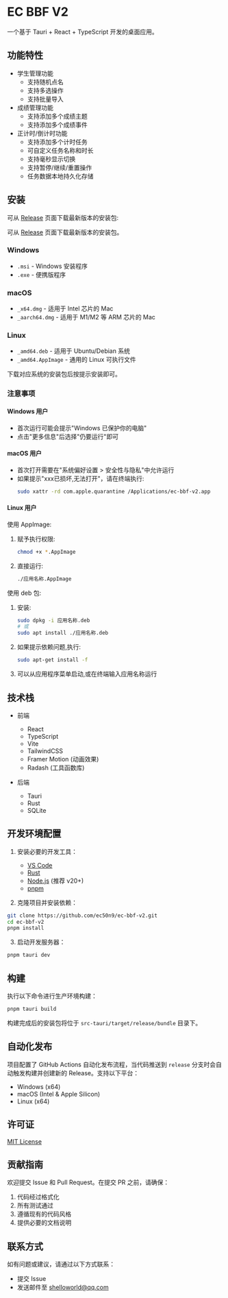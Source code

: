 # EC BBF V2

一个基于 Tauri + React + TypeScript 开发的桌面应用。

## 功能特性

- 学生管理功能
  - 支持随机点名
  - 支持多选操作
  - 支持批量导入
- 成绩管理功能
  - 支持添加多个成绩主题
  - 支持添加多个成绩事件
- 正计时/倒计时功能
  - 支持添加多个计时任务
  - 可自定义任务名称和时长
  - 支持毫秒显示切换
  - 支持暂停/继续/重置操作
  - 任务数据本地持久化存储

## 安装
可从 [Release](https://github.com/ec50n9/ec-bbf-v2/releases) 页面下载最新版本的安装包:

可从 [Release](https://github.com/your-repo/ec-bbf-v2/releases) 页面下载最新版本的安装包。

### Windows
- `.msi` - Windows 安装程序
- `.exe` - 便携版程序

### macOS
- `_x64.dmg` - 适用于 Intel 芯片的 Mac
- `_aarch64.dmg` - 适用于 M1/M2 等 ARM 芯片的 Mac

### Linux
- `_amd64.deb` - 适用于 Ubuntu/Debian 系统
- `_amd64.AppImage` - 通用的 Linux 可执行文件

下载对应系统的安装包后按提示安装即可。

### 注意事项

#### Windows 用户
- 首次运行可能会提示"Windows 已保护你的电脑"
- 点击"更多信息"后选择"仍要运行"即可

#### macOS 用户
- 首次打开需要在"系统偏好设置 > 安全性与隐私"中允许运行
- 如果提示"xxx已损坏,无法打开"，请在终端执行:
  ```bash
  sudo xattr -rd com.apple.quarantine /Applications/ec-bbf-v2.app
  ```

#### Linux 用户
使用 AppImage:
1. 赋予执行权限:
   ```bash
   chmod +x *.AppImage
   ```
2. 直接运行:
   ```bash
   ./应用名称.AppImage
   ```

使用 deb 包:
1. 安装:
   ```bash
   sudo dpkg -i 应用名称.deb
   # 或
   sudo apt install ./应用名称.deb
   ```
2. 如果提示依赖问题,执行:
   ```bash
   sudo apt-get install -f
   ```
3. 可以从应用程序菜单启动,或在终端输入应用名称运行

## 技术栈

- 前端
  - React 
  - TypeScript
  - Vite
  - TailwindCSS
  - Framer Motion (动画效果)
  - Radash (工具函数库)

- 后端
  - Tauri
  - Rust
  - SQLite

## 开发环境配置

1. 安装必要的开发工具：
   - [VS Code](https://code.visualstudio.com/)
   - [Rust](https://www.rust-lang.org/)
   - [Node.js](https://nodejs.org/) (推荐 v20+)
   - [pnpm](https://pnpm.io/)

2. 克隆项目并安装依赖：

```bash
git clone https://github.com/ec50n9/ec-bbf-v2.git
cd ec-bbf-v2
pnpm install
```

3. 启动开发服务器：

```bash
pnpm tauri dev
```

## 构建

执行以下命令进行生产环境构建：

```bash
pnpm tauri build
```

构建完成后的安装包将位于 `src-tauri/target/release/bundle` 目录下。

## 自动化发布

项目配置了 GitHub Actions 自动化发布流程，当代码推送到 `release` 分支时会自动触发构建并创建新的 Release。支持以下平台：

- Windows (x64)
- macOS (Intel & Apple Silicon)
- Linux (x64)

## 许可证

[MIT License](LICENSE)

## 贡献指南

欢迎提交 Issue 和 Pull Request。在提交 PR 之前，请确保：

1. 代码经过格式化
2. 所有测试通过
3. 遵循现有的代码风格
4. 提供必要的文档说明

## 联系方式

如有问题或建议，请通过以下方式联系：

- 提交 Issue
- 发送邮件至 [shelloworld@qq.com](mailto:shelloworld@qq.com)